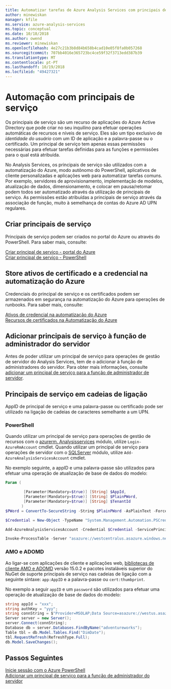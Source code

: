 ```yaml
---
title: Automatizar tarefas de Azure Analysis Services com principais de serviço | Documentos da Microsoft
author: minewiskan
manager: kfile
ms.service: azure-analysis-services
ms.topic: conceptual
ms.date: 10/18/2018
ms.author: owend
ms.reviewer: minewiskan
ms.openlocfilehash: 4e27c21b3b8d84b658b4cad10e05f8fa0b057268
ms.sourcegitcommit: 707bb4016e365723bc4ce59f32f3713edd387b39
ms.translationtype: MT
ms.contentlocale: pt-PT
ms.lasthandoff: 10/19/2018
ms.locfileid: "49427321"
---
```

# <a name="automation-with-service-principals"></a>Automação com principais de serviço

Os principais de serviço são um recurso de aplicações do Azure Active Directory que pode criar no seu inquilino para efetuar operações automáticas de recursos e níveis de serviço. Eles são um tipo exclusivo de *identidade do usuário* com um ID de aplicação e a palavra-passe ou o certificado. Um principal de serviço tem apenas essas permissões necessárias para efetuar tarefas definidas para as funções e permissões para o qual está atribuída. 

No Analysis Services, os principais de serviço são utilizados com a automatização do Azure, modo autônomo do PowerShell, aplicativos de cliente personalizadas e aplicações web para automatizar tarefas comuns. Por exemplo, servidores de aprovisionamento, implementação de modelos, atualização de dados, dimensionamento, e colocar em pausa/retomar podem todos ser automatizado através da utilização de principais de serviço. As permissões estão atribuídas a principais de serviço através da associação de função, muito à semelhança de contas do Azure AD UPN regulares.

## <a name="create-service-principals"></a>Criar principais de serviço
 
Principais de serviço podem ser criados no portal do Azure ou através do PowerShell. Para saber mais, consulte:

[Criar principal de serviço - portal do Azure](../azure-resource-manager/resource-group-create-service-principal-portal.md)   
[Criar principal de serviço - PowerShell](../azure-resource-manager/resource-group-authenticate-service-principal.md)

## <a name="store-credential-and-certificate-assets-in-azure-automation"></a>Store ativos de certificado e a credencial na automatização do Azure

Credenciais do principal de serviço e os certificados podem ser armazenados em segurança na automatização do Azure para operações de runbooks. Para saber mais, consulte:

[Ativos de credencial na automatização do Azure](../automation/automation-credentials.md)   
[Recursos de certificados na Automatização do Azure](../automation/automation-certificates.md)

## <a name="add-service-principals-to-server-admin-role"></a>Adicionar principais de serviço à função de administrador do servidor

Antes de poder utilizar um principal de serviço para operações de gestão de servidor do Analysis Services, tem de o adicionar à função de administradores do servidor. Para obter mais informações, consulte [adicionar um principal de serviço para a função de administrador de servidor](analysis-services-addservprinc-admins.md).

## <a name="service-principals-in-connection-strings"></a>Principais de serviço em cadeias de ligação

AppID de principal de serviço e uma palavra-passe ou certificado pode ser utilizado na ligação de cadeias de caracteres semelhante a um UPN.

### <a name="powershell"></a>PowerShell

Quando utilizar um principal de serviço para operações de gestão de recursos com o [azurerm. Analysisservices](https://www.powershellgallery.com/packages/AzureRM.AnalysisServices) módulo, utilize `Login-AzureRmAccount` cmdlet. Quando utilizar um principal de serviço para operações de servidor com o [SQLServer](https://www.powershellgallery.com/packages/SqlServer) módulo, utilize `Add-AzureAnalysisServicesAccount` cmdlet. 

No exemplo seguinte, a appID e uma palavra-passe são utilizados para efetuar uma operação de atualização de base de dados do modelo:

```PowerShell
Param (

        [Parameter(Mandatory=$true)] [String] $AppId,
        [Parameter(Mandatory=$true)] [String] $PlainPWord,
        [Parameter(Mandatory=$true)] [String] $TenantId
       )
$PWord = ConvertTo-SecureString -String $PlainPWord -AsPlainText -Force

$Credential = New-Object -TypeName "System.Management.Automation.PSCredential" -ArgumentList $AppId, $PWord

Add-AzureAnalysisServicesAccount -Credential $Credential -ServicePrincipal -TenantId $TenantId -RolloutEnvironment "westcentralus.asazure.windows.net"

Invoke-ProcessTable -Server "asazure://westcentralus.asazure.windows.net/myserver" -TableName "MyTable" -Database "MyDb" -RefreshType "Full"
```

### <a name="amo-and-adomd"></a>AMO e ADOMD 

Ao ligar-se com aplicações de cliente e aplicações web, [bibliotecas de cliente AMO e ADOMD](analysis-services-data-providers.md) versão 15.0.2 e pacotes instaláveis superior do NuGet de suporte principais de serviço nas cadeias de ligação com a seguinte sintaxe: `app:AppID` e a palavra-passe ou `cert:thumbprint`. 

No exemplo a seguir `appID` e um `password` são utilizados para efetuar uma operação de atualização de base de dados do modelo:

```C#
string appId = "xxx";
string authKey = "yyy";
string connString = $"Provider=MSOLAP;Data Source=asazure://westus.asazure.windows.net/<servername>;User ID=app:{appId};Password={authKey};";
Server server = new Server();
server.Connect(connString);
Database db = server.Databases.FindByName("adventureworks");
Table tbl = db.Model.Tables.Find("DimDate");
tbl.RequestRefresh(RefreshType.Full);
db.Model.SaveChanges();
```

## <a name="next-steps"></a>Passos Seguintes
[Inicie sessão com o Azure PowerShell](https://docs.microsoft.com/powershell/azure/authenticate-azureps)   
[Adicionar um principal de serviço para a função de administrador do servidor](analysis-services-addservprinc-admins.md)   